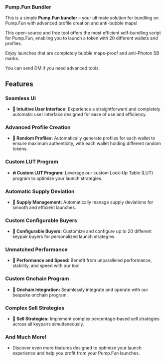 ### Pump.Fun Bundler

This is a simple **Pump.Fun bundler** – your ultimate solution for bundling on Pump.Fun with advanced profile creation and anti-bubble maps!

This open-source and free tool offers the most efficient self-bundling script for Pump.Fun, enabling you to launch a token with 20 different wallets and profiles. 

Enjoy launches that are completely bubble maps-proof and anti-Photon SB marks.

You can send DM if you need advanced tools.



## Features

### Seamless UI
- **💊 Intuitive User Interface:** Experience a straightforward and completely automatic user interface designed for ease of use and efficiency.

### Advanced Profile Creation
- **🧑 Random Profiles:** Automatically generate profiles for each wallet to ensure maximum authenticity, with each wallet holding different random tokens.

### Custom LUT Program
- **🔥 Custom LUT Program:** Leverage our custom Look-Up Table (LUT) program to optimize your launch strategies.

### Automatic Supply Deviation
- **🚨 Supply Management:** Automatically manage supply deviations for smooth and efficient launches.

### Custom Configurable Buyers
- **🔔 Configurable Buyers:** Customize and configure up to 20 different keypair buyers for personalized launch strategies.

### Unmatched Performance
- **🤖 Performance and Speed:** Benefit from unparalleled performance, stability, and speed with our tool.

### Custom Onchain Program
- **📂 Onchain Integration:** Seamlessly integrate and operate with our bespoke onchain program.

### Complex Sell Strategies
- **💸 Sell Strategies:** Implement complex percentage-based sell strategies across all keypairs simultaneously.

### And Much More!
- Discover even more features designed to optimize your launch experience and help you profit from your Pump.Fun launches.
